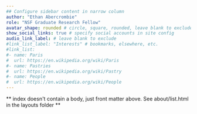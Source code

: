 ```yaml
---
## Configure sidebar content in narrow column
author: "Ethan Abercrombie"
role: "NSF Graduate Research Fellow"
avatar_shape: rounded # circle, square, rounded, leave blank to exclude
show_social_links: true # specify social accounts in site config
audio_link_label: # leave blank to exclude
#link_list_label: "Interests" # bookmarks, elsewhere, etc.
#link_list:
#- name: Paris
#  url: https://en.wikipedia.org/wiki/Paris
#- name: Pastries
#  url: https://en.wikipedia.org/wiki/Pastry
#- name: People
#  url: https://en.wikipedia.org/wiki/People
---
```


** index doesn't contain a body, just front matter above.
See about/list.html in the layouts folder **